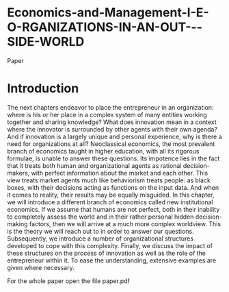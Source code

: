 # Economics-and-Management-I-E-O-RGANIZATIONS-IN-AN-OUT---SIDE-WORLD
Paper


# Introduction
The next chapters endeavor to place the entrepreneur in an organization: where is his or her place in
a complex system of many entities working together and sharing knowledge? What does innovation
mean in a context where the innovator is surrounded by other agents with their own agenda? And if
innovation is a largely unique and personal experience, why is there a need for organizations at all?
Neoclassical economics, the most prevalent branch of economics taught in higher education, with all
its rigorous formulae, is unable to answer these questions. Its impotence lies in the fact that it treats
both human and organizational agents as rational decision-makers, with perfect information about
the market and each other. This view treats market agents much like behaviorism treats people: as
black boxes, with their decisions acting as functions on the input data. And when it comes to reality,
their results may be equally misguided.
In this chapter, we will introduce a different branch of economics called new institutional economics.
If we assume that humans are not perfect, both in their inability to completely assess the world and
in their rather personal hidden decision-making factors, then we will arrive at a much more complex
worldview. This is the theory we will reach out to in order to answer our questions. Subsequently, we
introduce a number of organizational structures developed to cope with this complexity. Finally, we
discuss the impact of these structures on the process of innovation as well as the role of the
entrepreneur within it. To ease the understanding, extensive examples are given where necessary.

For the whole paper open the file paper.pdf
